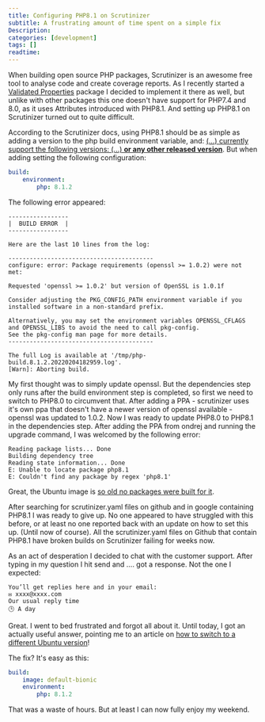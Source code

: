 ```yaml
---
title: Configuring PHP8.1 on Scrutinizer
subtitle: A frustrating amount of time spent on a simple fix
Description:
categories: [development]
tags: []
readtime:
---
```


When building open source PHP packages, Scrutinizer is an awesome free tool to analyse code and create coverage reports. As I recently started a [Validated Properties](https://github.com/PrinsFrank/php-validated-properties) package I decided to implement it there as well, but unlike with other packages this one doesn't have support for PHP7.4 and 8.0, as it uses Attributes introduced with PHP8.1. And setting up PHP8.1 on Scrutinizer turned out to quite difficult.

According to the Scrutinizer docs, using PHP8.1 should be as simple as adding a version to the php build environment variable, and: [(...) currently support the following versions: (...) <b>or any other released version</b>](https://scrutinizer-ci.com/docs/build/languages#php). But when adding setting the following configuration:

```yaml
build:
    environment:
        php: 8.1.2
```

The following error appeared:

```shell
-----------------
|  BUILD ERROR  |
-----------------

Here are the last 10 lines from the log:

-----------------------------------------
configure: error: Package requirements (openssl >= 1.0.2) were not met:

Requested 'openssl >= 1.0.2' but version of OpenSSL is 1.0.1f

Consider adjusting the PKG_CONFIG_PATH environment variable if you
installed software in a non-standard prefix.

Alternatively, you may set the environment variables OPENSSL_CFLAGS
and OPENSSL_LIBS to avoid the need to call pkg-config.
See the pkg-config man page for more details.
-----------------------------------------

The full Log is available at '/tmp/php-build.8.1.2.20220204182959.log'.
[Warn]: Aborting build.
```

My first thought was to simply update openssl. But the dependencies step only runs after the build environment step is completed, so first we need to switch to PHP8.0 to circumvent that. After adding a PPA - scrutinizer uses it's own ppa that doesn't have a newer version of openssl available - openssl was updated to 1.0.2. Now I was ready to update PHP8.0 to PHP8.1 in the dependencies step. After adding the PPA from ondrej and running the upgrade command, I was welcomed by the following error:

```shell
Reading package lists... Done
Building dependency tree       
Reading state information... Done
E: Unable to locate package php8.1
E: Couldn't find any package by regex 'php8.1'
```

Great, the Ubuntu image is [so old no packages were built for it](https://launchpad.net/~ondrej/+archive/ubuntu/php). 

After searching for scrutinizer.yaml files on github and in google containing PHP8.1 I was ready to give up. No one appeared to have struggled with this before, or at least no one reported back with an update on how to set this up. (Until now of course). All the scrutinizer.yaml files on Github that contain PHP8.1 have broken builds on Scrutinizer failing for weeks now.

As an act of desperation I decided to chat with the customer support. After typing in my question I hit send and .... got a response. Not the one I expected:

```text
You’ll get replies here and in your email:
✉️ xxxx@xxxx.com
Our usual reply time
🕒 A day
```

Great. I went to bed frustrated and forgot all about it. Until today, I got an actually useful answer, pointing me to an article on [how to switch to a different Ubuntu version](https://scrutinizer-ci.com/docs/guides/upgrading-trusty-image)!

The fix? It's easy as this:

```yaml
build:
    image: default-bionic
    environment:
        php: 8.1.2
```

That was a waste of hours. But at least I can now fully enjoy my weekend.
